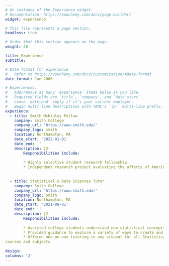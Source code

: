 ```yaml
---
# An instance of the Experience widget.
# Documentation: https://wowchemy.com/docs/page-builder/
widget: experience

# This file represents a page section.
headless: true

# Order that this section appears on the page.
weight: 40

title: Experience
subtitle:

# Date format for experience
#   Refer to https://wowchemy.com/docs/customization/#date-format
date_format: Jan 2006

# Experiences.
#   Add/remove as many `experience` items below as you like.
#   Required fields are `title`, `company`, and `date_start`.
#   Leave `date_end` empty if it's your current employer.
#   Begin multi-line descriptions with YAML's `|2-` multi-line prefix.
experience:
  - title: Smith McKinley Fellow
    company: Smith College
    company_url: 'https://www.smith.edu/'
    company_logo: smith
    location: Northampton, MA
    date_start: '2022-01-01'
    date_end: ''
    description: |2-
        Responsibilities include:
        
        * Highly selective student research fellowship
        * Independent research project evaluating the affects of American Corporate Capitalism on Americans' psychology by evaluating COVID-19 data
        
        
  - title: Statistical & Data Sciences Tutor
    company: Smith College
    company_url: 'https://www.smith.edu/'
    company_logo: smith
    location: Northampton, MA
    date_start: '2021-08-01'
    date_end: ''
    description: |2-
        Responsibilities include:
        
        * Assisted college students understand new statistical concepts in data science classrooms
        * Provided guidance to explore a variety of ways to create and analyze data visualizations using R, Tableau and Github.
        * Offered one-on-one tutoring to any student for all Statistical and Data Science
courses and subjects
        
design:
columns: '2'
---
```

